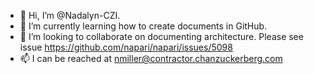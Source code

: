 - 👋 Hi, I’m @Nadalyn-CZI.
- 🌱 I’m currently learning how to create documents in GitHub.
- 💞️ I’m looking to collaborate on documenting architecture.  Please see issue https://github.com/napari/napari/issues/5098
- 📫 I can be reached at nmiller@contractor.chanzuckerberg.com 

<!---
Nadalyn-CZI/Nadalyn-CZI is a ✨ special ✨ repository because its `README.md` (this file) appears on your GitHub profile.
You can click the Preview link to take a look at your changes.
--->
